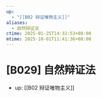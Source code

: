 ```yaml
---
up:
  - "[[B02 辩证唯物主义]]"
aliases:
  - 自然辩证法
ctime: 2025-01-25T14:32:53+08:00
mtime: 2025-10-01T11:41:36+08:00
---
```


# [B029] 自然辩证法

- up: [[B02 辩证唯物主义]]
